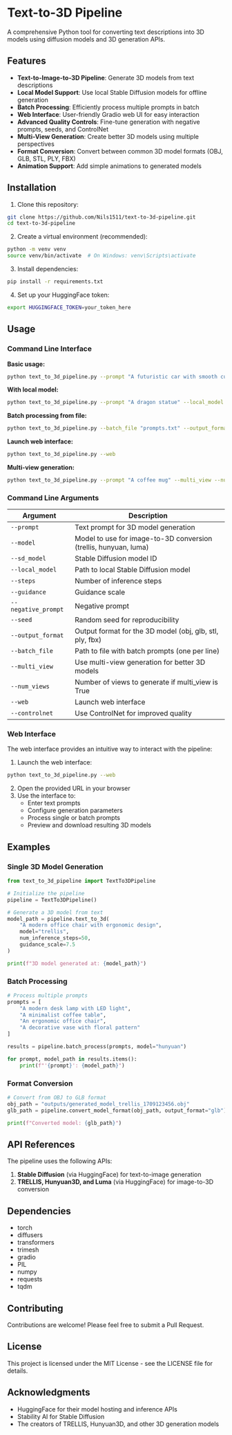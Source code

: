 # Text-to-3D Pipeline

A comprehensive Python tool for converting text descriptions into 3D models using diffusion models and 3D generation APIs.

## Features

- **Text-to-Image-to-3D Pipeline**: Generate 3D models from text descriptions
- **Local Model Support**: Use local Stable Diffusion models for offline generation
- **Batch Processing**: Efficiently process multiple prompts in batch 
- **Web Interface**: User-friendly Gradio web UI for easy interaction
- **Advanced Quality Controls**: Fine-tune generation with negative prompts, seeds, and ControlNet
- **Multi-View Generation**: Create better 3D models using multiple perspectives
- **Format Conversion**: Convert between common 3D model formats (OBJ, GLB, STL, PLY, FBX)
- **Animation Support**: Add simple animations to generated models

## Installation

1. Clone this repository:
```bash
git clone https://github.com/Nils1511/text-to-3d-pipeline.git
cd text-to-3d-pipeline
```

2. Create a virtual environment (recommended):
```bash
python -m venv venv
source venv/bin/activate  # On Windows: venv\Scripts\activate
```

3. Install dependencies:
```bash
pip install -r requirements.txt
```

4. Set up your HuggingFace token:
```bash
export HUGGINGFACE_TOKEN=your_token_here
```

## Usage

### Command Line Interface

**Basic usage:**
```bash
python text_to_3d_pipeline.py --prompt "A futuristic car with smooth curves"
```

**With local model:**
```bash
python text_to_3d_pipeline.py --prompt "A dragon statue" --local_model "/path/to/local/model"
```

**Batch processing from file:**
```bash
python text_to_3d_pipeline.py --batch_file "prompts.txt" --output_format "glb"
```

**Launch web interface:**
```bash
python text_to_3d_pipeline.py --web
```

**Multi-view generation:**
```bash
python text_to_3d_pipeline.py --prompt "A coffee mug" --multi_view --num_views 6
```

### Command Line Arguments

| Argument | Description |
|----------|-------------|
| `--prompt` | Text prompt for 3D model generation |
| `--model` | Model to use for image-to-3D conversion (trellis, hunyuan, luma) |
| `--sd_model` | Stable Diffusion model ID |
| `--local_model` | Path to local Stable Diffusion model |
| `--steps` | Number of inference steps |
| `--guidance` | Guidance scale |
| `--negative_prompt` | Negative prompt |
| `--seed` | Random seed for reproducibility |
| `--output_format` | Output format for the 3D model (obj, glb, stl, ply, fbx) |
| `--batch_file` | Path to file with batch prompts (one per line) |
| `--multi_view` | Use multi-view generation for better 3D models |
| `--num_views` | Number of views to generate if multi_view is True |
| `--web` | Launch web interface |
| `--controlnet` | Use ControlNet for improved quality |

### Web Interface

The web interface provides an intuitive way to interact with the pipeline:

1. Launch the web interface:
```bash
python text_to_3d_pipeline.py --web
```

2. Open the provided URL in your browser
3. Use the interface to:
   - Enter text prompts
   - Configure generation parameters
   - Process single or batch prompts
   - Preview and download resulting 3D models

## Examples

### Single 3D Model Generation

```python
from text_to_3d_pipeline import TextTo3DPipeline

# Initialize the pipeline
pipeline = TextTo3DPipeline()

# Generate a 3D model from text
model_path = pipeline.text_to_3d(
    "A modern office chair with ergonomic design",
    model="trellis",
    num_inference_steps=50,
    guidance_scale=7.5
)

print(f"3D model generated at: {model_path}")
```

### Batch Processing

```python
# Process multiple prompts
prompts = [
    "A modern desk lamp with LED light",
    "A minimalist coffee table",
    "An ergonomic office chair",
    "A decorative vase with floral pattern"
]

results = pipeline.batch_process(prompts, model="hunyuan")

for prompt, model_path in results.items():
    print(f"'{prompt}': {model_path}")
```

### Format Conversion

```python
# Convert from OBJ to GLB format
obj_path = "outputs/generated_model_trellis_1709123456.obj"
glb_path = pipeline.convert_model_format(obj_path, output_format="glb")

print(f"Converted model: {glb_path}")
```

## API References

The pipeline uses the following APIs:

1. **Stable Diffusion** (via HuggingFace) for text-to-image generation
2. **TRELLIS, Hunyuan3D, and Luma** (via HuggingFace) for image-to-3D conversion

## Dependencies

- torch
- diffusers
- transformers
- trimesh
- gradio
- PIL
- numpy
- requests
- tqdm

## Contributing

Contributions are welcome! Please feel free to submit a Pull Request.

## License

This project is licensed under the MIT License - see the LICENSE file for details.

## Acknowledgments

- HuggingFace for their model hosting and inference APIs
- Stability AI for Stable Diffusion
- The creators of TRELLIS, Hunyuan3D, and other 3D generation models
